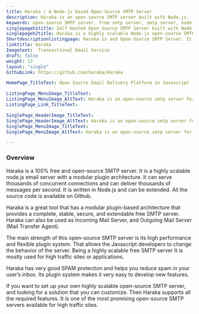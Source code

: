 ```yaml
---
title: Haraka | A Node.js based Open-Source SMTP Server
description: Haraka is an open-source SMTP server built with Node.js. It is highly scalable, extensible through plugins. Haraka runs on Windows and Linux servers.
keywords: open-source SMTP server, free smtp server, smtp server, node.js email server, incoming mail server, outgoing mail server, mail transfer agent
singlepageh1title: Self Hosted Open Source SMTP Server built with Node.js
singlepageh2title: Haraka is a highly scalable Node.js open-source SMTP server. It can serve thousands of concurrent connections and deliver thousands of messages per second.
Shortdescriptionlistingpage: Haraka is and Open-Source SMTP Server. It’s a simple and easy setup free SMTP server for high traffic websites.
linktitle: Haraka
Imagetext:  Transactional Email Service
draft: false
weight: 13
layout: "single"
GithubLink: https://github.com/haraka/Haraka

HomePage_TitleText: Open Source Email Delivery Platform in Javascript

ListingPage_MenuImage_TitleText: 
ListingPage_MenuImage_AltText: Haraka is an open-source smtp server for high traffic sites.
ListingPage_Link_TitleText: 

SinglePage_HeaderImage_TitleText: 
SinglePage_HeaderImage_AltText: Haraka is an open-source smtp server for high traffic sites
SinglePage_MenuImage_TitleText: 
SinglePage_MenuImage_AltText: Haraka is an open-source smtp server for high traffic sites

---
```

### **Overview**

Haraka is a 100% free and open-source SMTP server. It is a highly scalable node.js email server with a modular plugin architecture. It can serve thousands of concurrent connections and can deliver thousands of messages per second. It is written in Node.js and can be extended. All the source code is available on Github.

Haraka is a great tool that has a modular plugin-based architecture that provides a complete, stable, secure, and extendable free SMTP server. Haraka can also be used as Incoming Mail Server, and Outgoing Mail Server (Mail Transfer Agent). 

The main strength of this open-source SMTP server is its high performance and flexible plugin system. That allows the Javascript developers to change the behavior of the server. Being a highly scalable free SMTP server It is mostly used for high traffic sites or applications.

Haraka has very good SPAM protection and helps you reduce spam in your user’s inbox. Its plugin system makes it very easy to develop new features. 

If you want to set up your own highly scalable open-source SMTP server, and looking for a solution that you can customize. Then Haraka supports all the required features. It is one of the most promising open-source SMTP servers available for high traffic sites.
